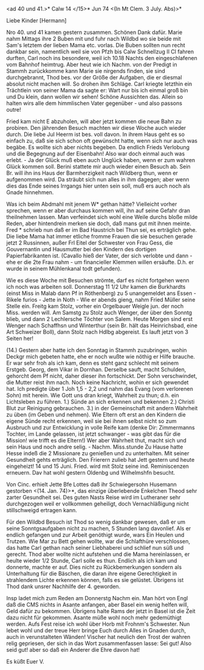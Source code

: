<ad 40 und 41.>* Calw 14 </15>* Jun 74
 <(In Mt Clem. 3 July. Abs)>*

Liebe Kinder [Hermann]

Nro 40. und 41 kamen gestern zusammen. Schönen Dank dafür. Marie nahm Mittags ihre 2 Buben mit und fuhr nach Wildbd wo sie beide mit Sam's letztem der lieben Mama etc. vorlas. Die Buben sollten nun recht dankbar sein, namentlich weil sie von Pfzh bis Calw Schnellzug II Cl fahren durften, Carl noch ins besondere, weil ich 10.18 Nachts den eingeschlafenen vom Bahnhof heimtrug. Aber heut wie ich Nachm. von der Predigt in Stammh zurückkomme kann Marie sie nirgends finden, sie sind durchgebrannt, Thod bes. vor der Größe der Aufgaben, die er diesmal absolut nicht machen will. So drohen ihm Schläge. Carl kriegte letzthin ein Trächtlein von seiner Mama da sagte er: Wart nur bis ich einmal groß bin und Du klein, dann wollen wir sehen! Schöne Aussichten das. Allein so halten wirs alle dem himmlischen Vater gegenüber - und also passons outre!

Fried kam nicht E abzuholen, will aber jetzt kommen die neue Bahn zu probiren. Den jährenden Besuch machten wir diese Woche auch wieder durch. Die liebe Jul Heerm ist bes. voll davon. In ihrem Haus geht es so einfach zu, daß sie sich schon oft gewünscht hatte, wenn sich nur auch was begäbe. Es wollte sich aber nichts begeben. Da endlich Frieds Verlobung und die Begegnung auf der Eisenbahn! Also war doch einmal auch was erlebt. - Ja der Glück muß eben auch Unglück haben, wenn er zum wahren Glück kommen soll. Berini stattete mir auch wieder einen Besuch ab. Sein Br. will ihn ins Haus der Barmherzigkeit nach Wildberg thun, wenn er aufgenommen wird. Da sträubt sich nun alles in ihm dagegen; aber wenn dies das Ende seines Irrgangs hier unten sein soll, muß ers auch noch als Gnade hinnehmen.

Was ich beim Abdmahl mit jenem W<iegand>* gethan hätte? Vielleicht vorher sprechen, wenn er aber durchaus kommen will, ihn auf seine Gefahr dran theilnehmen lassen. Man verfeindet sich wohl eine Weile durchs bloße milde Reden, aber hintendrein merken sie doch, daß mans gut mit ihnen meinte. 
Fred <Dub>* schrieb nun daß er im Bad Haustrich bei Thun sei, es erträglich gehe. Die liebe Mama hat immer etliche fromme Frauen die sie besuchen gerade jetzt 2 Russinnen, außer Frl Eitel der Schwester von Frau Gess, die Gouvernantin und Hausmutter bei den Kindern des dortigen Papierfabrikanten ist. (Cavallo hieß der Vater, der sich verlobte und dann - ehe er die 2te Frau nahm - um financieller Klemmen willen ersäufte. D.h. er wurde in seinem Mühlenkanal todt gefunden).

Wie es diese Woche mit Besuchen strömte, darf es nicht fortgehen wenn ich noch was arbeiten soll. Donnerstag 11 1/2 Uhr kamen die Burkhardts (einst Miss in Malab dann Pf in Röthenberg) zu 5 unangemeldet ans Essen - Rikele furios - Jette in Noth - Wie er abends gieng, nahm Fried Müller seine Stelle ein. Freitg kam Stolz, vorher ein Orgelbauer Weigle jun. der noch Miss. werden will. Am Samstg zu Stolz auch Wenger, der über den Sonntg blieb, und dann 2 Lechlersche Töchter von Salem. Heute Morgen sind erst Wenger nach Schaffhsn und Winterthur (sein Br. hält das Heinrichsbad, eine Art Schweizer Boll), dann Stolz nach Hdlbg abgereist. Es lauft jetzt von 3 Seiten her!

(14.) Gestern aber hatte ich den Sonntag in Stammh zuzubringen, wohin Deckgr mich gebeten hatte, ehe er noch wußte wie nöthig er Hilfe brauche. Er war sehr froh als ich kam, denn es steht ganz schlecht mit seinem Erstgeb. Georg, dem Vikar in Dornhan. Derselbe sauft, macht Schulden, gehorcht dem Pf nicht, daher dieser ihn fortschickt. Der Sohn verschwindet, die Mutter reist ihm nach. Noch keine Nachricht, wohin er sich gewendet hat. Ich predigte über 1 Joh 1,5 - 2,2 und nahm das Evang (vom verlorenen Sohn) mit herein. Wie Gott uns dran kriegt, Wahrheit zu thun; d.h. ein Lichtsleben zu führen. 1.) Sünde an sich erkennen und bekennen 2.) Christi Blut zur Reinigung gebrauchen. 3.) in der Gemeinschaft mit andern Wahrheit zu üben (im Geben und nehmen). Wie Eltern oft erst an den Kindern die eigene Sünde recht erkennen, weil sie bei ihnen selbst nicht so zum Ausbruch und zur Entwicklung in volle Reife kam (denke Dir: Zimmermanns Tochter, im Lande gelassen, ist jetzt schwanger - was gibt das für die Mission! wie trifft es die Eltern!) Wer aber Wahrheit thut, macht sich und sein Haus und noch andre selig. - Nachm. Miss.stunde Zu Hause hatte Hesse indeß die 2 Missionare zu genießen und zu unterhalten. Mit seiner Gesundheit gehts erträglich. Den Frierern zulieb hat Jett gestern und heute eingeheizt! 14 und 15 Juni. 
Fried. wird mit Stolz seine ind. Reminiscenzen erneuern. Dav hat wohl gestern Oldenbg und Wilhelmshfn besucht.

Von Cinc. erhielt Jette Bfe Lottes daß ihr Schwiegersohn Husemann gestorben <(14. Jan. 74)>*, das einzige überlebende Enkelchen Theod sehr zarter Gesundheit sei. Des guten Nasts Reise wird im Lutheraner sehr durchgezogen weil er vollkommen geheiligt, doch Vernachläßigung nicht stillschweigd ertragen kann.

Für den Wildbd Besuch ist Thod so wenig dankbar gewesen, daß er um seine Sonntgsaufgaben nicht zu machen, 5 Stunden lang davonlief. Als er endlich gefangen und zur Arbeit genöthigt wurde, wars Ein Heulen und Trutzen. Wie Mar zu Bett gehen wollte, war die Schlafthüre verschlossen, das hatte Carl gethan nach seiner Liebhaberei und schlief nun süß und gerecht. Thod aber wollte nicht aufstehen und die Mama hereinlassen, er heulte wieder 1/2 Stunde, Carl solle es thun. Endlich als ich kam und donnerte, machte er auf. Dies nicht zu Rückbemerkungen sondern als Unterhaltung für die Bäschen, die daran ihre eigene Gerechtigkeit in strahlendem Lichte erkennen können, falls es sie gelüstet. Übrigens ist Thod dank unsrer Nachhilfe der 4. geworden.

Insp ladet mich zum Reden am Donnerstg Nachm ein. Man hört von Engl daß die CMS nichts in Asante anfangen, aber Basel ein wenig helfen will, Geld dafür zu bekommen. Übrigens halte Rams der jetzt in Basel ist die Zeit dazu nicht für gekommen. Asante müße wohl noch mehr gedemüthigt werden.
Aufs Fest reise ich wohl über Horb mit Frohnm's Schwester. Nun lebet wohl und der treue Herr bringe Euch durch Alles in Gnaden durch, auch in verunstalteten Wänden! Vischer hat neulich den Trost der wahren relig gepriesen, der sich in das Wort zusammenfassen lasse: Sei gut! Also seid gut! aber so daß ein Anderer die Ehre davon hat!

 Es küßt Euer V.
